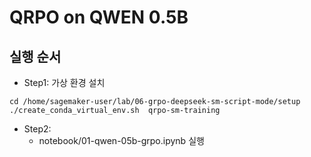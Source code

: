 # QRPO on QWEN 0.5B

## 실행 순서
- Step1: 가상 환경 설치
```
cd /home/sagemaker-user/lab/06-grpo-deepseek-sm-script-mode/setup
./create_conda_virtual_env.sh  qrpo-sm-training
```
- Step2: 
    - notebook/01-qwen-05b-grpo.ipynb 실행




